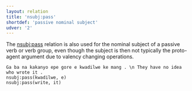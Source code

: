 ```yaml
---
layout: relation
title: 'nsubj:pass'
shortdef: 'passive nominal subject'
udver: '2'
---
```


The [nsubj:pass]() relation is also used for the nominal subject of a passive verb or verb group, even though the subject is then not typically the proto-agent argument due to valency changing operations.

~~~ sdparse
Ga ba na kakanyo epe gore e kwadilwe ke mang . \n They have no idea who wrote it .
nsubj:pass(kwadilwe, e)
nsubj:pass(write, it)
~~~

<!-- Interlanguage links updated Ne 5. května 2024, 18:21:29 CEST -->
